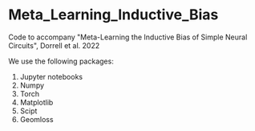 # Meta_Learning_Inductive_Bias
Code to accompany "Meta-Learning the Inductive Bias of Simple Neural Circuits", Dorrell et al. 2022

We use the following packages:

1. Jupyter notebooks
2. Numpy
3. Torch
4. Matplotlib
5. Scipt
6. Geomloss
